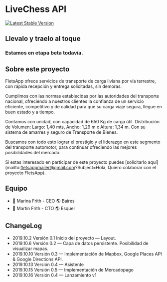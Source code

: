 # LiveChess API

[![Latest Stable Version](https://fletsapp.herokuapp.com/assets/android-chrome-192x192.png)](https://fletsapp.herokuapp.com)

## Llevalo y traelo al toque
### Estamos en etapa beta todavía.

## Sobre este proyecto
FletsApp ofrece servicios de transporte de carga liviana por vía terrestre, con rápida recepción y entrega solicitadas, sin demoras.

Cumplimos con las normas establecidas por las autoridades del transporte nacional, ofreciendo a nuestros clientes la confianza de un servicio eficiente, competitivo y de calidad para que su carga viaje segura, llegue en buen estado y a tiempo.

Contamos con unidad, con capacidad de 650 Kg de carga útil. Distribución de Volumen: Largo: 1,40 mts, Ancho: 1,29 m x Altura: 1,34 m. Con su sistema de amarres y seguro de Transporte de Bienes.

Buscamos con todo esto lograr el prestigio y el liderazgo en este segmento del transporte automotor, para continuar ofreciendo las mejores posibilidades del mercado.

Si estas interesado en participar de este proyecto puedes [solicitarlo aquí](mailto:fletsappmailer@gmail.com?Subject=Hola, Quiero colaborar con el proyecto FletsApp).

## Equipo
- ‍👩‍ Marina Frith - CEO 🌎 Baires 
- 👨‍ ‍Martín Frith - CTO 🌎 Esquel

## ChangeLog
- 2019.10.2 Versión 0.1  Inicio del proyecto — Layout.
- 2019.10.6 Versión 0.2 — Capa de datos persistente. Posibilidad de visualizar mapas.
- 2019.10.10 Versión 0.3 — Implementación de Mapbox, Google Places API & Google Directions API.
- 2019.10.13 Versión 0.4 — Asistente 
- 2019.10.15 Versión 0.5 — Implementación de Mercadopago
- 2019.10.16 Versión 0.4 — Lanzamiento v1